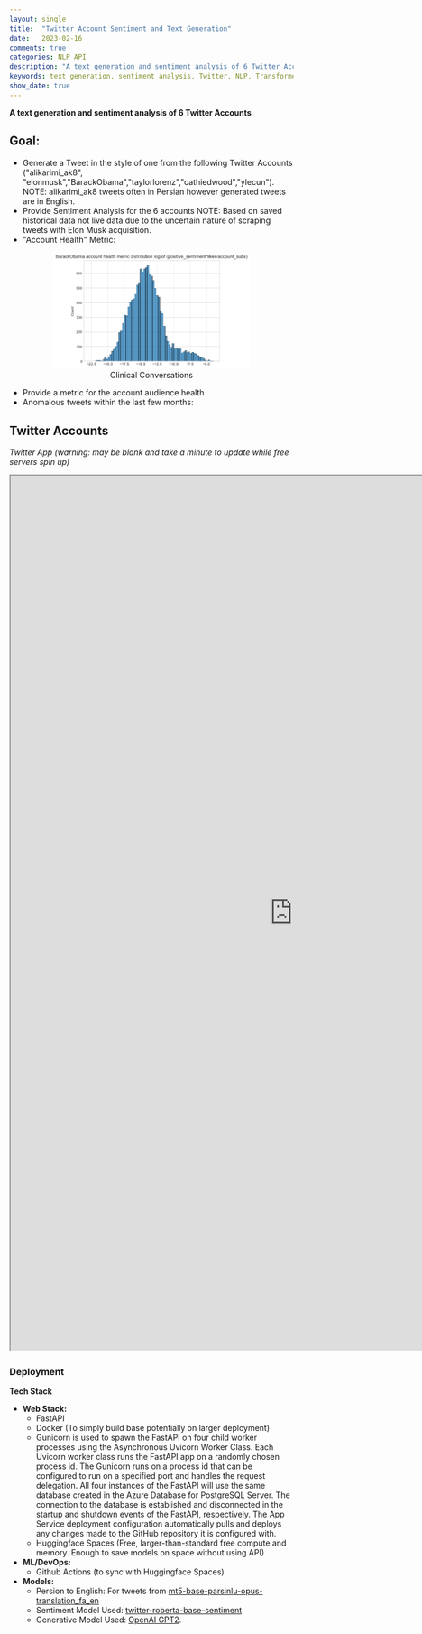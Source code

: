 ```yaml
---
layout: single
title:  "Twitter Account Sentiment and Text Generation"
date:   2023-02-16
comments: true
categories: NLP API
description: "A text generation and sentiment analysis of 6 Twitter Accounts"
keywords: text generation, sentiment analysis, Twitter, NLP, Transformers, HuggingFace, RESTful API
show_date: true
---
```


**A text generation and sentiment analysis of 6 Twitter Accounts**

## Goal:
* Generate a Tweet in the style of one from the following Twitter Accounts ("alikarimi_ak8", "elonmusk","BarackObama","taylorlorenz","cathiedwood","ylecun"). NOTE: alikarimi_ak8 tweets often in Persian however generated tweets are in English.
* Provide Sentiment Analysis for the 6 accounts NOTE: Based on saved historical data not live data due to the uncertain nature of scraping tweets with Elon Musk acquisition. 
* "Account Health" Metric: 
<div align="center">
 <img src="/assets/images/twitter_accounts/obamahealthmetric.png"
     alt="askDocs example"
     style="width:350px;"/>
<figcaption>Clinical Conversations</figcaption>
</div>

* Provide a metric for the account audience health
* Anomalous tweets within the last few months:


## Twitter Accounts 
*Twitter App (warning: may be blank and take a minute to update while free servers spin up)*
<div style="text-center;">
    <iframe src="https://aus10powell-twitteraccounts.hf.space"
            frameborder="100"
            width="1000"
            height="1550">
    </iframe>
</div>

### Deployment
**Tech Stack**

* **Web Stack:**
  * FastAPI
  * Docker (To simply build base potentially on larger deployment)
  * Gunicorn is used to spawn the FastAPI on four child worker processes using the Asynchronous Uvicorn Worker Class. Each Uvicorn worker class runs the FastAPI app on a randomly chosen process id. The Gunicorn runs on a process id that can be configured to run on a specified port and handles the request delegation. All four instances of the FastAPI will use the same database created in the Azure Database for PostgreSQL Server. The connection to the database is established and disconnected in the startup and shutdown events of the FastAPI, respectively. The App Service deployment configuration automatically pulls and deploys any changes made to the GitHub repository it is configured with.
  * Huggingface Spaces (Free, larger-than-standard free compute and memory. Enough to save models on space without using API)
* **ML/DevOps:**
  * Github Actions (to sync with Huggingface Spaces)
* **Models:**
  * Persion to English: For tweets from [mt5-base-parsinlu-opus-translation_fa_en](https://huggingface.co/persiannlp/mt5-base-parsinlu-opus-translation_fa_en)
  * Sentiment Model Used: [twitter-roberta-base-sentiment](https://huggingface.co/cardiffnlp/twitter-roberta-base-sentiment)
  * Generative Model Used: [OpenAI GPT2](https://huggingface.co/transformers/v4.4.2/model_doc/gpt2.html). 


<!-- # Notes:
* 04/26/2023:
  * Trained 2 accounts models
  * Buit response in index.html to generate one response from those 2 accounts
  * Investigated (potentially) hosting the site on huggingface spaces
  * Investigated (potentiallu) hosting models on huggingface to pull into site
  * NOTE: Account alikarimi_ak8 was particularily tricky as most/all tweets are written in Persian for which there is few translation apis freely available. I wound up using a huggingface library and dealing with some interesting emoji issues.
* 04/27/23:
  * TODO:
    * Train the rest of account models
      * Train english models
      * Train Persian to text model
      * resolve model names based of handles
    * Create sentiment dataset for all accounts using huggingface scraper from historical data until now and display in Altair.
    * Summarization:
      * Reformate old code and eliminate unnecessary code
      * Decide on next steps as far as necessary 
  * COMPLETED:
    * Created a model for each account
    * Enabled translation for the Persion account
* 05/02/23
  * COMPLETED:
    * Successfully uploaded hugginface model to hugginface model hub in order to enable api from webpage to the hosted site at huggingface avoiding storage of models on webpage.
* 05/06/23
  * COMPLETED:
    * Successfully tested a hosted app as a RESTful API endpoint for all the trained GPT2 models. Main positive take-away from this is that the file requirements 
    * Learned that HuggingFace Spaces doesn't allow function call to pass through URLs with their free space...or at least it is difficult to. Using a POST request is better.
  * TODO:
    * Investigate as to whether there is a app structure that can be flexible in deployment to either Azure or Huggingface spaces

* 05/08/23
  * COMPLETED:
    * Test whether the app can be hit with a RESTful call from another hosted site...on hugginface I suppose. It seems the spaces on Huggingface on distributed and need to run on Docker if departing from the strict format they have for static.
* 05/09/23
  * COMPLETED:
    * NOTE: It became too much to try and manage Docker as well as dealing with app when working with Azure Web Services, however the switch to Huggingface for the relative great utilization of their space makes Docker make more sense. For the generall use-case of trying to update and showcase personal projects that are not going to be leaking money, Docker does seem to be the way to go. You don't need to build a ton of images locally either. Just perhaps when you're trouble-shooting a Docker specific issue.
* 05/10/23
  * TODO:
    * Technical:
      * Having Huggingface spaces pull from the github page...or at least be automated.
    * Code within page:
      * Resolve visual issues with displaying notebook html within the page
      * Decide what should actually be displayed in the notebook
        * Sentiment analysis on the four accounts
    * Extra features:
      * Sentiment: Display a sentiment score on the generated response
      * Display a summary of the generated response. NOTE: this would fit in well with the tweet analysis over time.
      *  
* 05/12/23
  * COMPLETED:
    * Somewhat justified display on Markdown page
    * Adjusted color-schemes and display of sentiments
    * Started again on summarization of tweets:
      * Reduce a long list of tweets down enough to run a deep learning summarizer on it

* 05/14/23:
  * COMPLETED:
    * Potentially tracked down one issue with the hugging face regarding why the response was not being generated.

* 05/15/23:
  * Completed index.html for returning tweets
  * added tweepy integration for returning specific tweets along with javascript callbacks.
  * TODO:
    * Reformate generate a reply...it doesn't make sense to be at the top

* 05/20/23
  * Completed refactoring of some old summarization and examples.ipynb code
  * Verified that additional information and metrics can be pulled for the tweets

* 06/01/23
  * COMPLETED:
    * Implemented sentiment score on table returned
    * Implemented Persian translation column to return if account was Persian text

* 06/02/23
  * COMPLETED:
    * Initial distributions for evaluating a good "account health" metric. 
    * 
* 06/03/23
  * COMPLETED:
    * moved spacy embeddings load to app start
    * Fixed the issue of reply not being generated

* 06/05/23
  * COMPLETED:
    * Dive deeper into thinking/justification for metrics
      * Conveneniece (don't have to look at audience tweets)
      * Normalized for different accounts to enable direct comparison
  * METRICS:
    * Account Health Metric:
      * "positives" * "likes" / account_subs:
        * Normalized to compare different "health" for different accunts
        * Reasonable metric for how engaged audience is with tweets that are positive messaging. May speak more to th
        * The logged distribution is surprisingly normal for the different accounts
    * Audience Health Metric:
      -->
